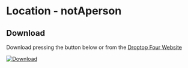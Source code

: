 # Location - notAperson

## Download
Download pressing the button below or from the [Droptop Four Website](https://blacksquare88.wixsite.com/droptop4/creations)

[![Download](https://img.shields.io/static/v1?label=Download&message=Community+App&color=50AE5C&style=for-the-badge)](https://dd777ca7-36b4-49d0-bc92-054a401c06eb.filesusr.com/archives/d7527f_f62e090bc31944b9bdfbd302b3a77383.zip?dn=Location_1.1.1.zip)